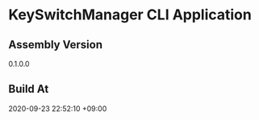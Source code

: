 KeySwitchManager CLI Application
==============================

## Assembly Version

0.1.0.0

## Build At

2020-09-23 22:52:10 +09:00
